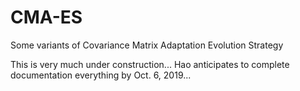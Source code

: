 # CMA-ES
Some variants of Covariance Matrix Adaptation Evolution Strategy

This is very much under construction... Hao anticipates to complete documentation everything by Oct. 6, 2019...
